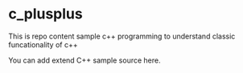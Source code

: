 # c_plusplus
This is repo content sample c++ programming to understand classic funcationality of c++

You can add extend C++ sample source here. 
